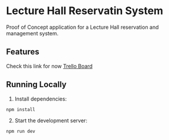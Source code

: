 # Lecture Hall Reservatin System

Proof of Concept application for a Lecture Hall reservation and management system.

## Features

Check this link for now [Trello Board](https://trello.com/b/reFLr5yb/lecture-hall)

## Running Locally

1. Install dependencies:

```sh
npm install
```

2. Start the development server:

```sh
npm run dev
```
